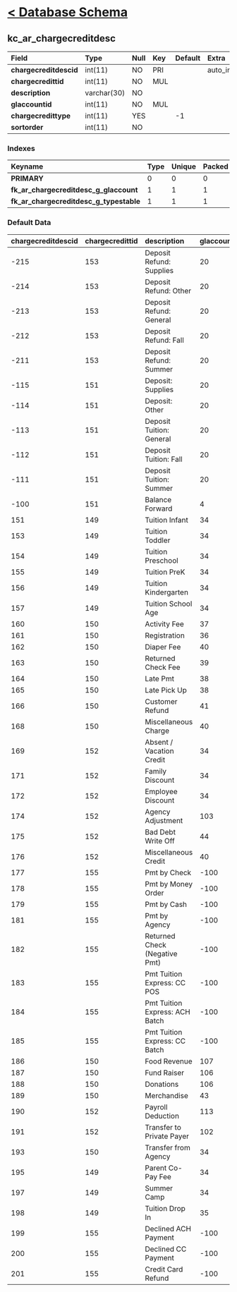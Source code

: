 # [< Database Schema](DatabaseSchema.md) #

## kc\_ar\_chargecreditdesc ##
| **Field** | Type | Null | Key | Default | Extra | Comment |
|:----------|:-----|:-----|:----|:--------|:------|:--------|
| **chargecreditdescid** | int(11) | NO | PRI |  | auto\_increment |  |
| **chargecredittid** | int(11) | NO | MUL |  |  |  |
| **description** | varchar(30) | NO |  |  |  |  |
| **glaccountid** | int(11) | NO | MUL |  |  |  |
| **chargecredittype** | int(11) | YES |  | -1 |  |  |
| **sortorder** | int(11) | NO |  |  |  |  |


### Indexes ###
| **Keyname** | Type | Unique | Packed | Column | Seq | Cardinality | Collation | Null | Comment |
|:------------|:-----|:-------|:-------|:-------|:----|:------------|:----------|:-----|:--------|
| **PRIMARY** | 0 | 0 | 0 | chargecreditdescid | 1 | 52 | A | 0 | 0 |
| **fk\_ar\_chargecreditdesc\_g\_glaccount** | 1 | 1 | 1 | glaccountid | 1 |  | A | 1 | 1 |
| **fk\_ar\_chargecreditdesc\_g\_typestable** | 1 | 1 | 1 | chargecredittid | 1 |  | A | 1 | 1 |


### Default Data ###
| chargecreditdescid | chargecredittid | description | glaccountid | chargecredittype | sortorder |
|:-------------------|:----------------|:------------|:------------|:-----------------|:----------|
| -215 | 153 | Deposit Refund: Supplies | 20 | -1 | 4 |
| -214 | 153 | Deposit Refund: Other | 20 | -1 | 5 |
| -213 | 153 | Deposit Refund: General | 20 | -1 | 1 |
| -212 | 153 | Deposit Refund: Fall | 20 | -1 | 3 |
| -211 | 153 | Deposit Refund: Summer | 20 | -1 | 2 |
| -115 | 151 | Deposit: Supplies | 20 | 1 | 5 |
| -114 | 151 | Deposit: Other | 20 | 1 | 6 |
| -113 | 151 | Deposit Tuition: General | 20 | 1 | 2 |
| -112 | 151 | Deposit Tuition: Fall | 20 | 1 | 4 |
| -111 | 151 | Deposit Tuition: Summer | 20 | 1 | 3 |
| -100 | 151 | Balance Forward | 4 | 1 | 1 |
| 151 | 149 | Tuition Infant | 34 | 1 | 1 |
| 153 | 149 | Tuition Toddler | 34 | 1 | 3 |
| 154 | 149 | Tuition Preschool | 34 | 1 | 4 |
| 155 | 149 | Tuition PreK | 34 | 1 | 5 |
| 156 | 149 | Tuition Kindergarten | 34 | 1 | 6 |
| 157 | 149 | Tuition School Age | 34 | 1 | 7 |
| 160 | 150 | Activity Fee | 37 | 1 | 1 |
| 161 | 150 | Registration | 36 | 1 | 2 |
| 162 | 150 | Diaper Fee | 40 | 1 | 3 |
| 163 | 150 | Returned Check Fee | 39 | 1 | 4 |
| 164 | 150 | Late Pmt | 38 | 1 | 5 |
| 165 | 150 | Late Pick Up | 38 | 1 | 6 |
| 166 | 150 | Customer Refund | 41 | 1 | 7 |
| 168 | 150 | Miscellaneous Charge | 40 | 1 | 9 |
| 169 | 152 | Absent / Vacation Credit | 34 | -1 | 4 |
| 171 | 152 | Family Discount | 34 | -1 | 1 |
| 172 | 152 | Employee Discount | 34 | -1 | 2 |
| 174 | 152 | Agency Adjustment | 103 | -1 | 7 |
| 175 | 152 | Bad Debt Write Off | 44 | -1 | 9 |
| 176 | 152 | Miscellaneous Credit | 40 | -1 | 10 |
| 177 | 155 | Pmt by Check | -100 | -1 | 1 |
| 178 | 155 | Pmt by Money Order | -100 | -1 | 2 |
| 179 | 155 | Pmt by Cash | -100 | -1 | 3 |
| 181 | 155 | Pmt by Agency | -100 | -1 | 5 |
| 182 | 155 | Returned Check (Negative Pmt) | -100 | -1 | 6 |
| 183 | 155 | Pmt Tuition Express: CC POS | -100 | -1 | 9 |
| 184 | 155 | Pmt Tuition Express: ACH Batch | -100 | -1 | 7 |
| 185 | 155 | Pmt Tuition Express: CC Batch | -100 | -1 | 8 |
| 186 | 150 | Food Revenue | 107 | 1 | 10 |
| 187 | 150 | Fund Raiser | 106 | 1 | 11 |
| 188 | 150 | Donations | 106 | 1 | 12 |
| 189 | 150 | Merchandise | 43 | 1 | 13 |
| 190 | 152 | Payroll Deduction | 113 | -1 | 3 |
| 191 | 152 | Transfer to Private Payer | 102 | -1 | 8 |
| 193 | 150 | Transfer from Agency | 34 | 1 | 14 |
| 195 | 149 | Parent Co-Pay Fee | 34 | 1 | 12 |
| 197 | 149 | Summer Camp | 34 | 1 | 10 |
| 198 | 149 | Tuition Drop In | 35 | 1 | 11 |
| 199 | 155 | Declined ACH Payment | -100 | -1 | 10 |
| 200 | 155 | Declined CC Payment | -100 | -1 | 11 |
| 201 | 155 | Credit Card Refund | -100 | -1 | 12 |